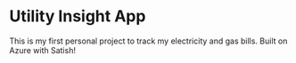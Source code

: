 # Utility Insight App

This is my first personal project to track my electricity and gas bills. Built on Azure with Satish!
